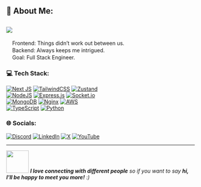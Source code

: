 ## 💫 About Me:
[![](https://visitcount.itsvg.in/api?id=thekbbohara&icon=2&color=9)](https://visitcount.itsvg.in)
---
<img src="https://camo.githubusercontent.com/23aaf979c81bcb9a4fecabc5bb1ba46bc571a1c96c764c770905e57bf886d653/68747470733a2f2f63756c746f667468657061727479706172726f742e636f6d2f706172726f74732f6461746162617365706172726f742e676966" width="16" />Frontend: Things didn’t work out between us.<br><img src="https://camo.githubusercontent.com/f29e9211190694d2eea4e08cb2df14e99bcdfef9356215de868b68359305f294/68747470733a2f2f63756c746f667468657061727479706172726f742e636f6d2f706172726f74732f68642f6d75737461636865706172726f742e676966" width="16">Backend: Always keeps me intrigued.<br><img src="https://camo.githubusercontent.com/ff4478f93581788c3f10a8961c0622cc36f37c7115f91a6b68443726005d4a43/68747470733a2f2f63756c746f667468657061727479706172726f742e636f6d2f706172726f74732f68642f3630667073706172726f742e676966" width="16" />Goal: Full Stack Engineer.
### 💻 Tech Stack:

[![Next JS](https://img.shields.io/badge/Next%20js-black?style=for-the-badge&logo=next.js&logoColor=white)](https://kbbohara.com.np/projects?filter=%5B%22nextjs%22%5D)
[![TailwindCSS](https://img.shields.io/badge/tailwindcss-%2338B2AC.svg?style=for-the-badge&logo=tailwind-css&logoColor=white)](https://kbbohara.com.np/projects)
[![Zustand](https://img.shields.io/badge/zustand-2B4C80?style=for-the-badge&logo=zustand&logoColor=white)](https://kbbohara.com.np/projects)  
[![NodeJS](https://img.shields.io/badge/node.js-6DA55F?style=for-the-badge&logo=node.js&logoColor=white)](https://kbbohara.com.np/projects?filter=%5B%22nodejs%22%5D)
[![Express.js](https://img.shields.io/badge/express.js-%23404d59.svg?style=for-the-badge&logo=express&logoColor=%2361DAFB)](https://kbbohara.com.np/projects?filter=%5B%22express%22%5D)
[![Socket.io](https://img.shields.io/badge/Socket.io-black?style=for-the-badge&logo=socket.io&badgeColor=010101)](https://kbbohara.com.np/projects)  
[![MongoDB](https://img.shields.io/badge/MongoDB-%234ea94b.svg?style=for-the-badge&logo=mongodb&logoColor=white)](https://kbbohara.com.np/projects)
[![Nginx](https://img.shields.io/badge/nginx-1BB91F?style=for-the-badge&logo=nginx&logoColor=white)](https://kbbohara.com.np/projects)
[![AWS](https://img.shields.io/badge/AWS-%23FF9900.svg?style=for-the-badge&logo=amazon-web-services&logoColor=white)](#)  
[![TypeScript](https://img.shields.io/badge/typescript-%23007ACC.svg?style=for-the-badge&logo=typescript&logoColor=white)](https://kbbohara.com.np/projects)
[![Python](https://img.shields.io/badge/python-%233776AB.svg?style=for-the-badge&logo=python&logoColor=white)](https://kbbohara.com.np/projects)


### 🌐 Socials:
[![Discord](https://img.shields.io/badge/Discord-%235865F2.svg?style=for-the-badge&logo=discord&logoColor=white)](https://discord.gg/DPxfxrYJuy)
[![LinkedIn](https://img.shields.io/badge/linkedin-%230077B5.svg?style=for-the-badge&logo=linkedin&logoColor=white)](https://linkedin.com/in/thekbbohara)
[![X](https://img.shields.io/badge/X-%23000000.svg?style=for-the-badge&logo=X&logoColor=white)](https://x.com/thekbbohara)
[![YouTube](https://img.shields.io/badge/YouTube-%23FF0000.svg?style=for-the-badge&logo=YouTube&logoColor=white)](https://youtube.com/@thekbbohara)

---

<!-- Proudly created with GPRM ( https://gprm.itsvg.in ) -->
<img src="https://media.giphy.com/media/LnQjpWaON8nhr21vNW/giphy.gif" width="60"> <em><b>I love connecting with different people</b> so if you want to say <b>hi, I'll be happy to meet you more!</b> :)</em>
